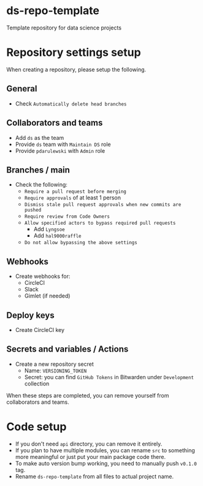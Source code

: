 # ds-repo-template
Template repository for data science projects


# Repository settings setup
When creating a repository, please setup the following.

## General
- Check `Automatically delete head branches`

## Collaborators and teams
- Add `ds` as the team
- Provide `ds` team with `Maintain DS` role
- Provide `pdarulewski` with `Admin` role

## Branches / main
- Check the following:
  - `Require a pull request before merging`
  - `Require approvals` of at least 1 person
  - `Dismiss stale pull request approvals when new commits are pushed`
  - `Require review from Code Owners`
  - `Allow specified actors to bypass required pull requests`
    - Add `Lyngsoe`
    - Add `hal9000raffle`
  - `Do not allow bypassing the above settings`

## Webhooks
- Create webhooks for:
  - CircleCI
  - Slack
  - Gimlet (if needed)

## Deploy keys
- Create CircleCI key 

## Secrets and variables / Actions
- Create a new repository secret
  - Name: `VERSIONING_TOKEN`
  - Secret: you can find `GitHub Tokens` in Bitwarden under `Development` collection

When these steps are completed, you can remove yourself from collaborators and teams.


# Code setup
- If you don't need `api` directory, you can remove it entirely.
- If you plan to have multiple modules, you can rename `src` to something more meaningful or just put your main package code there.
- To make auto version bump working, you need to manually push `v0.1.0` tag.
- Rename `ds-repo-template` from all files to actual project name. 
